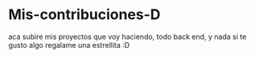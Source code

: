 # Mis-contribuciones-D
aca subire mis proyectos que voy haciendo, todo back end, y nada si te gusto algo regalame una estrellita :D

